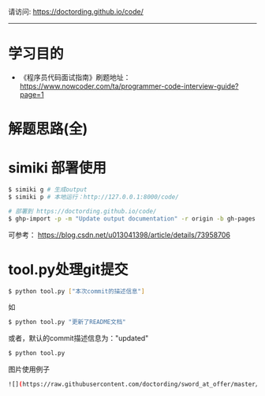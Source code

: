 请访问: https://doctording.github.io/code/

---

# 学习目的

* 《程序员代码面试指南》刷题地址：https://www.nowcoder.com/ta/programmer-code-interview-guide?page=1

# 解题思路(全)

# simiki 部署使用

```bash
$ simiki g # 生成output
$ simiki p # 本地运行：http://127.0.0.1:8000/code/
```

```bash
# 部署到 https://doctording.github.io/code/
$ ghp-import -p -m "Update output documentation" -r origin -b gh-pages output
```

可参考： https://blog.csdn.net/u013041398/article/details/73958706

# tool.py处理git提交

```bash
$ python tool.py ["本次commit的描述信息"]
```

如
```bash
$ python tool.py "更新了README文档"
```

或者，默认的commit描述信息为："updated"
```bash
$ python tool.py
```

图片使用例子

```bash
![](https://raw.githubusercontent.com/doctording/sword_at_offer/master/content/solved_by_java/imgs/circle.png)
```
